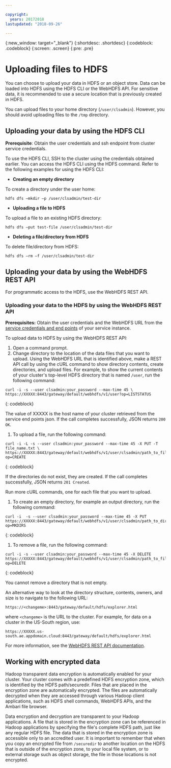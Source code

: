 ```yaml
---

copyright:
  years: 20172018
lastupdated: "2018-09-26"

---
```


<!-- Attribute definitions -->
{:new_window: target="_blank"}
{:shortdesc: .shortdesc}
{:codeblock: .codeblock}
{:screen: .screen}
{:pre: .pre}

# Uploading files to HDFS

You can choose to upload your data in HDFS or an object store. Data can be loaded into HDFS using the HDFS CLI or the WebHDFS API. For sensitive data, it is recommended to use a secure location that is previously created in HDFS.

You can upload files to your home directory (`/user/clsadmin`). However, you should avoid uploading files to the `/tmp` directory.

## Uploading your data by using the HDFS CLI

**Prerequisite**: Obtain the user credentials and ssh endpoint from cluster service credentials.

To use the HDFS CLI, SSH to the cluster using the credentials obtained earlier. You can access the HDFS CLI using the HDFS command. Refer to the following examples for using the HDFS CLI:

- **Creating an empty directory**

 To create a directory under the user home:

 ```hdfs dfs –mkdir –p /user/clsadmin/test-dir```

- **Uploading a file to HDFS**

 To upload a file to an existing HDFS directory:

 ```hdfs dfs –put test-file /user/clsadmin/test-dir```

- **Deleting a file/directory from HDFS**

 To delete file/directory from HDFS:

 ```hdfs dfs –rm –f /user/clsadmin/test-dir```

## Uploading your data by using the WebHDFS REST API

For programmatic access to the HDFS, use the WebHDFS REST API.

### Uploading your data to the HDFS by using the WebHDFS REST API

**Prerequisites:** Obtain the user credentials and the WebHDFS URL from the [service credentials and end points](./Retrieve-service-credentials-and-service-end-points.html) of your service instance.

To upload data to HDFS by using the WebHDFS REST API:
1. Open a command prompt.
2. Change directory to the location of the data files that you want to upload. Using the WebHDFS URL that is identified above, make a REST API call by using the cURL command to show directory contents, create directories, and upload files. For example, to show the current contents of your cluster's top-level HDFS directory that is named `/user`, run the following command:

 ```
curl -i -s --user clsadmin:your_password --max-time 45 \
 https://XXXXX:8443/gateway/default/webhdfs/v1/user?op=LISTSTATUS
```
{: codeblock}

 The value of XXXXX is the host name of your cluster retrieved from the service end points json. If the call completes successfully, JSON returns `200 OK`.

1. To upload a file, run the following command:

 ```
curl -i -L -s --user clsadmin:your_password --max-time 45 -X PUT -T file_name.txt \
 https://XXXXX:8443/gateway/default/webhdfs/v1/user/clsadmin/path_to_file/file_name?op=CREATE
```
{: codeblock}

 If the directories do not exist, they are created. If the call completes successfully, JSON returns `201 Created`.

 Run more cURL commands, one for each file that you want to upload.

1. To create an empty directory, for example an output directory, run the following command:

 ```
curl -i  -s --user clsadmin:your_password --max-time 45 -X PUT
 https://XXXXX:8443/gateway/default/webhdfs/v1/user/clsadmin/path_to_directory?op=MKDIRS
```
{: codeblock}

1. To remove a file, run the following command:

 ```
curl -i -s --user clsadmin:your_password --max-time 45 -X DELETE
 https://XXXXX:8443/gateway/default/webhdfs/v1/user/clsadmin/path_to_file?op=DELETE
```
{: codeblock}

 You cannot remove a directory that is not empty.

An alternative way to look at the directory structure, contents, owners, and size is to navigate to the following URL:

```
https://<changeme>:8443/gateway/default/hdfs/explorer.html
```
where `<changeme>`  is the URL to the cluster. For example, for data on a cluster in the US-South region, use:
```
https://XXXXX.us-south.ae.appdomain.cloud:8443/gateway/default/hdfs/explorer.html
```
For more information, see the [WebHDFS REST API documentation](http://hadoop.apache.org/docs/r2.6.0/hadoop-project-dist/hadoop-hdfs/WebHDFS.html).

## Working with encrypted data

Hadoop transparent data encryption is automatically enabled for your cluster. Your cluster comes with a predefined HDFS encryption zone, which is identified by the HDFS path/securedir. Files that are placed in the encryption zone are automatically encrypted. The files are automatically decrypted when they are accessed through various Hadoop client applications, such as HDFS shell commands, WebHDFS APIs, and the Ambari file browser.

Data encryption and decryption are transparent to your Hadoop applications. A file that is stored in the encryption zone can be referenced in Hadoop applications by specifying the file's complete HDFS path, just like any regular HDFS file. The data that is stored in the encryption zone is accessible only to an accredited user. It is important to remember that when you copy an encrypted file from `/securedir` to another location on the HDFS that is outside of the encryption zone, to your local file system, or to external storage such as object storage, the file in those locations is not encrypted.

